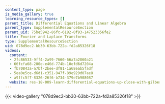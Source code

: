 ```yaml
---
content_type: page
is_media_gallery: true
learning_resource_types: []
parent_title: Differential Equations and Linear Algebra
parent_type: SupplementalResourceSection
parent_uid: 75be5942-86fc-6182-0f93-147523356fe2
title: Fourier and Laplace Transforms
type: SupplementalResourceSection
uid: 078d9ec2-bb30-63bb-722a-fd2a85326f18
videos:
  content:
  - 2fc86533-9ff4-2a99-7660-66a7a2860a21
  - 66fcfa68-200e-e46d-774b-10efd6d7204a
  - fb70843a-a7bf-2bee-df81-1a68eab5fadf
  - 5ea0e5ce-d6d1-c351-947f-89e929d07ae8
  - a9ffc5f7-8326-26f6-b734-379e7b908087
  website: res-18-009-learn-differential-equations-up-close-with-gilbert-strang-and-cleve-moler-fall-2015
---
```



{{< video-gallery "078d9ec2-bb30-63bb-722a-fd2a85326f18" >}}

